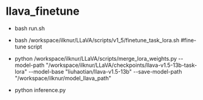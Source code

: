 # llava_finetune
- bash run.sh
- bash /workspace/ilknur/LLaVA/scripts/v1_5/finetune_task_lora.sh #fine-tune script
- python /workspace/ilknur/LLaVA/scripts/merge_lora_weights.py --model-path "/workspace/ilknur/LLaVA/checkpoints/llava-v1.5-13b-task-lora" --model-base "liuhaotian/llava-v1.5-13b" --save-model-path "/workspace/ilknur/model_llava_path"

- python inference.py
